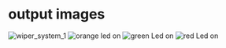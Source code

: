 # output images 

![wiper_system_1](https://user-images.githubusercontent.com/101507137/168269592-a6da7031-cfb8-40e8-b450-adceb183b88a.png)
![orange led on](https://user-images.githubusercontent.com/101507137/168269678-45b3b5bd-24ad-49d0-95e4-74978737f46e.png)
![green Led on](https://user-images.githubusercontent.com/101507137/168269748-f337dadd-3921-46ab-ae31-6b87378837ff.png)
![red Led on](https://user-images.githubusercontent.com/101507137/168269807-0628343d-311d-473b-943c-9bf8f97c16e3.png)
